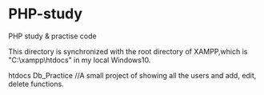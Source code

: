 # PHP-study
PHP study &amp; practise code

This directory is synchronized with the root directory of XAMPP,which is "C:\xampp\htdocs" in my local Windows10.

htdocs
  Db_Practice  //A small project of showing all the users and add, edit, delete functions.

